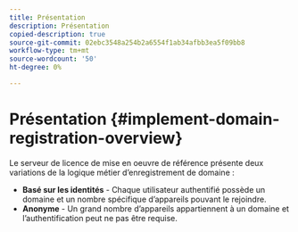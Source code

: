 ```yaml
---
title: Présentation
description: Présentation
copied-description: true
source-git-commit: 02ebc3548a254b2a6554f1ab34afbb3ea5f09bb8
workflow-type: tm+mt
source-wordcount: '50'
ht-degree: 0%

---
```


# Présentation {#implement-domain-registration-overview}

Le serveur de licence de mise en oeuvre de référence présente deux variations de la logique métier d’enregistrement de domaine :

* **Basé sur les identités** - Chaque utilisateur authentifié possède un domaine et un nombre spécifique d’appareils pouvant le rejoindre.
* **Anonyme** - Un grand nombre d’appareils appartiennent à un domaine et l’authentification peut ne pas être requise.
